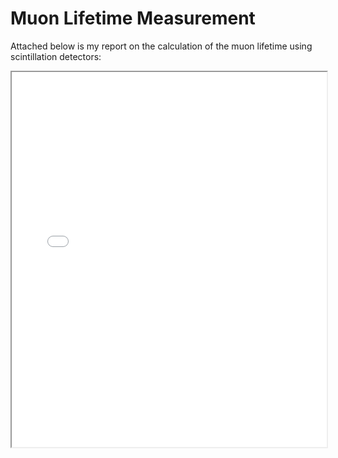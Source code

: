 # Muon Lifetime Measurement

Attached below is my report on the calculation of the muon lifetime using scintillation detectors: 

<iframe width="100%" height="600" src="./media/lifetime.pdf">

